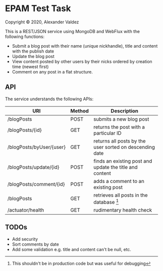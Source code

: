 # EPAM Test Task

Copyright &copy; 2020, Alexander Valdez

This is a REST/JSON service using MongoDB and WebFlux with the following functions:

* Submit a blog post with their name (unique nickhandle), title and content with the publish date
* Update the blog post
* View content posted by other users by their nicks ordered by creation time (newest first)
* Comment on any post in a flat structure. 

## API

The service understands the following APIs:

| URI                      | Method | Description                                             |
|------------------------- | ------ | ------------------------------------------------------- | 
| /blogPosts               | POST   | submits a new blog post                                 |
| /blogPosts/{id}          | GET    | returns the post with a particular ID                   |
| /blogPosts/byUser/{user} | GET    | returns all posts by the user sorted on descending date |
| /blogPosts/update/{id}   | POST   | finds an existing post and update the title and content |
| /blogPosts/comment/{id}  | POST   | adds a comment to an existing post                      |
| /blogPosts               | GET    | retrieves all posts in the database [^note]             |
| /actuator/health         | GET    | rudimentary health check                                |

[^note]: This shouldn't be in production code but was useful for debugging 

## TODOs

* Add security
* Sort comments by date
* Add some validation e.g. title and content can't be null, etc.
